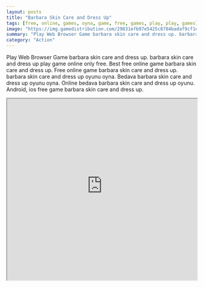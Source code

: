 ```yaml
---
layout: posts
title: "Barbara Skin Care and Dress Up"
tags: [free, online, games, oyna, game, free, games, play, play, games]
image: "https://img.gamedistribution.com/29831efb97e5425c8784badaf9cf1ee7.jpg"
summary: "Play Web Browser Game barbara skin care and dress up. barbara skin care and dress up play game online only free. Best free online game barbara skin care and dress up. Free online game barbara skin care and dress up. barbara skin care and dress up oyunu oyna. Bedava barbara skin care and dress up oyunu oyna. Online bedava barbara skin care and dress up oyunu. Android, ios free game barbara skin care and dress up."
category: "Action"
---
```


Play Web Browser Game barbara skin care and dress up. barbara skin care and dress up play game online only free. Best free online game barbara skin care and dress up. Free online game barbara skin care and dress up. barbara skin care and dress up oyunu oyna. Bedava barbara skin care and dress up oyunu oyna. Online bedava barbara skin care and dress up oyunu. Android, ios free game barbara skin care and dress up.

<iframe width="100%" height="480px;" src="https://html5.gamedistribution.com/29831efb97e5425c8784badaf9cf1ee7/"></iframe>